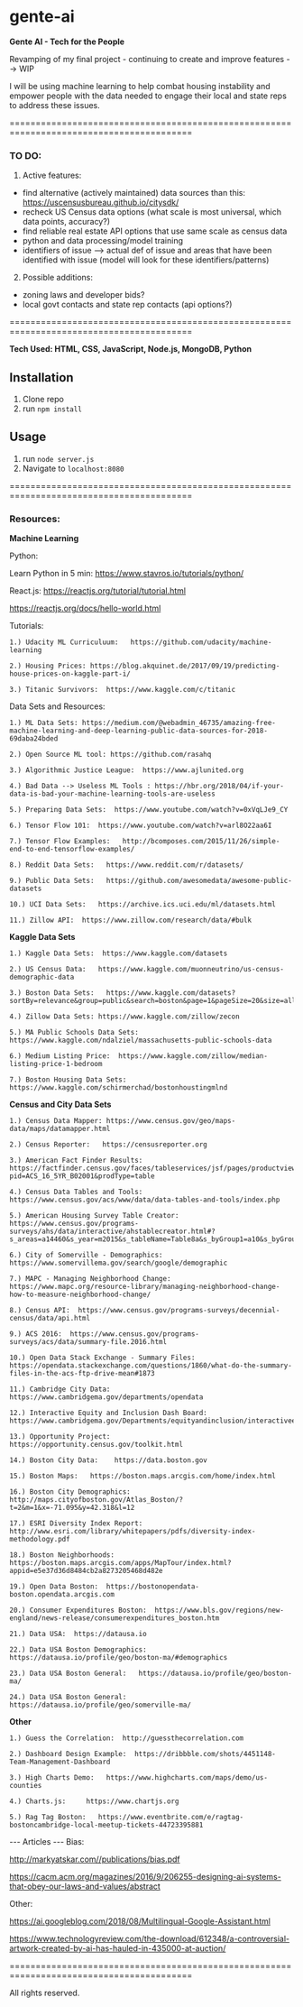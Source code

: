 # gente-ai

**Gente AI - Tech for the People**

Revamping of my final project - continuing to create and improve features --> WIP

I will be using machine learning to help combat housing instability and empower people with the data needed to engage their local and state reps to address these issues.


=========================================================================================

### TO DO:

1. Active features:
- find alternative (actively maintained) data sources than this:  https://uscensusbureau.github.io/citysdk/
- recheck US Census data options (what scale is most universal, which data points, accuracy?)
- find reliable real estate API options that use same scale as census data
- python and data processing/model training
- identifiers of issue --> actual def of issue and areas that have been identified with issue (model will look for these identifiers/patterns)

2. Possible additions:
- zoning laws and developer bids?
- local govt contacts and state rep contacts (api options?)

=========================================================================================

**Tech Used:  HTML, CSS, JavaScript, Node.js, MongoDB, Python**

## Installation

1. Clone repo
2. run `npm install`

## Usage

1. run `node server.js`
2. Navigate to `localhost:8080`

=========================================================================================

### Resources:

**Machine Learning**

Python:

Learn Python in 5 min:  https://www.stavros.io/tutorials/python/

React.js:    https://reactjs.org/tutorial/tutorial.html

https://reactjs.org/docs/hello-world.html


Tutorials:

    1.) Udacity ML Curriculuum:   https://github.com/udacity/machine-learning

    2.) Housing Prices: https://blog.akquinet.de/2017/09/19/predicting-house-prices-on-kaggle-part-i/

    3.) Titanic Survivors:  https://www.kaggle.com/c/titanic


Data Sets and Resources:

    1.) ML Data Sets: https://medium.com/@webadmin_46735/amazing-free-machine-learning-and-deep-learning-public-data-sources-for-2018-69daba24bded

    2.) Open Source ML tool: https://github.com/rasahq

    3.) Algorithmic Justice League:  https://www.ajlunited.org

    4.) Bad Data --> Useless ML Tools : https://hbr.org/2018/04/if-your-data-is-bad-your-machine-learning-tools-are-useless

    5.) Preparing Data Sets:  https://www.youtube.com/watch?v=0xVqLJe9_CY

    6.) Tensor Flow 101:  https://www.youtube.com/watch?v=arl8O22aa6I

    7.) Tensor Flow Examples:   http://bcomposes.com/2015/11/26/simple-end-to-end-tensorflow-examples/

    8.) Reddit Data Sets:   https://www.reddit.com/r/datasets/

    9.) Public Data Sets:   https://github.com/awesomedata/awesome-public-datasets

    10.) UCI Data Sets:   https://archive.ics.uci.edu/ml/datasets.html

    11.) Zillow API:  https://www.zillow.com/research/data/#bulk


**Kaggle Data Sets**

    1.) Kaggle Data Sets:  https://www.kaggle.com/datasets

    2.) US Census Data:   https://www.kaggle.com/muonneutrino/us-census-demographic-data

    3.) Boston Data Sets:   https://www.kaggle.com/datasets?sortBy=relevance&group=public&search=boston&page=1&pageSize=20&size=all&filetype=all&license=all

    4.) Zillow Data Sets: https://www.kaggle.com/zillow/zecon

    5.) MA Public Schools Data Sets:  https://www.kaggle.com/ndalziel/massachusetts-public-schools-data

    6.) Medium Listing Price:  https://www.kaggle.com/zillow/median-listing-price-1-bedroom

    7.) Boston Housing Data Sets: https://www.kaggle.com/schirmerchad/bostonhoustingmlnd


**Census and City Data Sets**

    1.) Census Data Mapper: https://www.census.gov/geo/maps-data/maps/datamapper.html

    2.) Census Reporter:   https://censusreporter.org

    3.) American Fact Finder Results:  https://factfinder.census.gov/faces/tableservices/jsf/pages/productview.xhtml?pid=ACS_16_5YR_B02001&prodType=table

    4.) Census Data Tables and Tools:   https://www.census.gov/acs/www/data/data-tables-and-tools/index.php

    5.) American Housing Survey Table Creator:  https://www.census.gov/programs-surveys/ahs/data/interactive/ahstablecreator.html#?s_areas=a14460&s_year=m2015&s_tableName=Table8a&s_byGroup1=a10&s_byGroup2=a1&s_filterGroup1=t1&s_filterGroup2=g1&s_show=S

    6.) City of Somerville - Demographics:    https://www.somervillema.gov/search/google/demographic

    7.) MAPC - Managing Neighborhood Change:  https://www.mapc.org/resource-library/managing-neighborhood-change-how-to-measure-neighborhood-change/

    8.) Census API:  https://www.census.gov/programs-surveys/decennial-census/data/api.html

    9.) ACS 2016:  https://www.census.gov/programs-surveys/acs/data/summary-file.2016.html

    10.) Open Data Stack Exchange - Summary Files:   https://opendata.stackexchange.com/questions/1860/what-do-the-summary-files-in-the-acs-ftp-drive-mean#1873

    11.) Cambridge City Data:   https://www.cambridgema.gov/departments/opendata

    12.) Interactive Equity and Inclusion Dash Board:    https://www.cambridgema.gov/Departments/equityandinclusion/interactiveequityandinclusiondashboard

    13.) Opportunity Project:   https://opportunity.census.gov/toolkit.html

    14.) Boston City Data:    https://data.boston.gov

    15.) Boston Maps:   https://boston.maps.arcgis.com/home/index.html

    16.) Boston City Demographics:   http://maps.cityofboston.gov/Atlas_Boston/?t=2&m=1&x=-71.095&y=42.318&l=12

    17.) ESRI Diversity Index Report:  http://www.esri.com/library/whitepapers/pdfs/diversity-index-methodology.pdf

    18.) Boston Neighborhoods:  https://boston.maps.arcgis.com/apps/MapTour/index.html?appid=e5e37d36d8484cb2a8273205468d482e

    19.) Open Data Boston:  https://bostonopendata-boston.opendata.arcgis.com

    20.) Consumer Expenditures Boston:  https://www.bls.gov/regions/new-england/news-release/consumerexpenditures_boston.htm

    21.) Data USA:  https://datausa.io

    22.) Data USA Boston Demographics:  https://datausa.io/profile/geo/boston-ma/#demographics

    23.) Data USA Boston General:   https://datausa.io/profile/geo/boston-ma/

    24.) Data USA Boston General:   https://datausa.io/profile/geo/somerville-ma/



**Other**

    1.) Guess the Correlation:  http://guessthecorrelation.com

    2.) Dashboard Design Example:  https://dribbble.com/shots/4451148-Team-Management-Dashboard

    3.) High Charts Demo:   https://www.highcharts.com/maps/demo/us-counties

    4.) Charts.js:     https://www.chartjs.org

    5.) Rag Tag Boston:   https://www.eventbrite.com/e/ragtag-bostoncambridge-local-meetup-tickets-44723395881


--- Articles --- 
Bias:  

http://markyatskar.com//publications/bias.pdf

https://cacm.acm.org/magazines/2016/9/206255-designing-ai-systems-that-obey-our-laws-and-values/abstract

Other:

https://ai.googleblog.com/2018/08/Multilingual-Google-Assistant.html

https://www.technologyreview.com/the-download/612348/a-controversial-artwork-created-by-ai-has-hauled-in-435000-at-auction/





=========================================================================================

[//]: # (CURRENT TASK LIST AND IDEAS FOR PROJECT)

[//]: # (FINAL PROJECT - "GENTE AI" --> MACHINE LEARNING NOTES:)

[//]: # (TASK: CLASSIFICATION TASK)
[//]: # (will use decision tree to classify locations as gentrified or not)

[//]: # (DIMENSIONS: predictors/variables)
[//]: # (Ethnicity - shifts over time)
[//]: # (Average Income - over time)
[//]: # (Housing Prices)
[//]: # (Rental Prices)
[//]: # (Foreclosures)
[//]: # (Bankruptcies)

[//]: # (Training Model:)
[//]: # (Feed ai data about locations already identifed as gentrified)
[//]: # (See whether program can correctly id the location as gentrified or not based on data used)
[//]: # (Figure out which model performs best)
[//]: # (After ai starts working well --> figure out how to quantify data and visualize results for location)

[//]: # (Additional Features:)
[//]: # (if possible add development bidding info for areas --> make public aware of possible upcoming changes to neighborhoods)
[//]: # (add feature for users to contact their local and state reps --> form letter? phone numbers? emails? etc.)
[//]: # (have affordable housing and community orgs as resources for users to utilize if needed --> local food pantries, local activist groups, housing resources, groups and meetups, user inputs for local resources - after vetting? etc.)
[//]: # (have login so users can save the maps and data they request for future reference/use)

[//]: # ()
[//]: # ()
[//]: # ()
[//]: # ()



All rights reserved.

